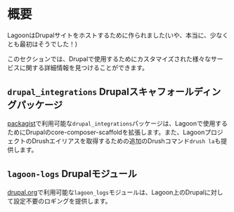 # 概要

LagoonはDrupalサイトをホストするために作られました(いや、本当に、少なくとも最初はそうでした！)

このセクションでは、Drupalで使用するためにカスタマイズされた様々なサービスに関する詳細情報を見つけることができます。

## `drupal_integrations` Drupalスキャフォールディングパッケージ

[packagist](https://packagist.org/packages/amazeeio/drupal_integrations)で利用可能な`drupal_integrations`パッケージは、Lagoonで使用するためにDrupalのcore-composer-scaffoldを拡張します。また、LagoonプロジェクトのDrushエイリアスを取得するための追加のDrushコマンド`drush la`も提供します。

## `lagoon-logs` Drupalモジュール

[drupal.org](https://www.drupal.org/project/lagoon_logs)で利用可能な`lagoon_logs`モジュールは、Lagoon上のDrupalに対して設定不要のロギングを提供します。
